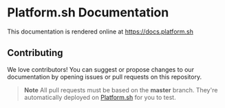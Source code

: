 # Platform.sh Documentation

This documentation is rendered online at https://docs.platform.sh

## Contributing

We love contributors! You can suggest or propose changes to our documentation
by opening issues or pull requests on this repository.

>**Note**
>All pull requests must be based on the **master** branch. They're
automatically deployed on [Platform.sh](https://platform.sh) for you to test.
